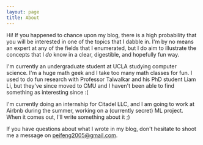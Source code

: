 ```yaml
---
layout: page
title: About
---
```


Hi! If you happened to chance upon my blog, there is a high probability that you will be interested in
one of the topics that I dabble in. I'm by no means an expert at any of the fields that I enumerated, but
I do aim to illustrate the concepts that I _do_ know in a clear, digestible, and hopefully fun way.

I'm currently an undergraduate student at UCLA studying computer science. I'm a huge math geek and I take
too many math classes for fun. I used to do fun research with Professor Talwalkar and his PhD student Liam Li,
but they've since moved to CMU and I haven't been able to find something as interesting since :(

I'm currently doing an internship for Citadel LLC, and I am going to work at Airbnb during the summer,
working on a (currently secret) ML project. When it comes out, I'll write something about it ;)

If you have questions about what I wrote in my blog, don't hesitate to shoot me a message on peifeng2005@gmail.com.
